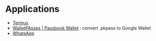 # Applications

- [Termux](../../linux/termux/Readme.md)
- [WalletPAsses | Passbook Wallet](https://play.google.com/store/apps/details?id=io.walletpasses.android) : convert .pkpass to Google Wallet
- [WhatsApp](WhatsApp/readme.md)
